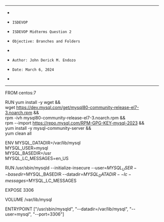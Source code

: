 
**********************************************************************
*
*     ISDEVOP
*     ISDEVOP Midterms Question 2
*     Objective: Branches and Folders
*     
*     Author: John Derick M. Endozo
*     Date: March 6, 2024
*     
**********************************************************************



FROM centos:7

RUN yum install -y wget && \
    wget https://dev.mysql.com/get/mysql80-community-release-el7-3.noarch.rpm && \
    rpm -ivh mysql80-community-release-el7-3.noarch.rpm && \
    rpm --import https://repo.mysql.com/RPM-GPG-KEY-mysql-2023 && \
    yum install -y mysql-community-server && \
    yum clean all

ENV MYSQL_DATADIR=/var/lib/mysql \
    MYSQL_USER=mysql \
    MYSQL_BASEDIR=/usr \
    MYSQL_LC_MESSAGES=en_US

RUN /usr/sbin/mysqld --initialize-insecure --user=$MYSQL_USER --basedir=$MYSQL_BASEDIR --datadir=$MYSQL_DATADIR --lc-messages=$MYSQL_LC_MESSAGES

EXPOSE 3306

VOLUME /var/lib/mysql

ENTRYPOINT ["/usr/sbin/mysqld", "--datadir=/var/lib/mysql", "--user=mysql", "--port=3306"]
